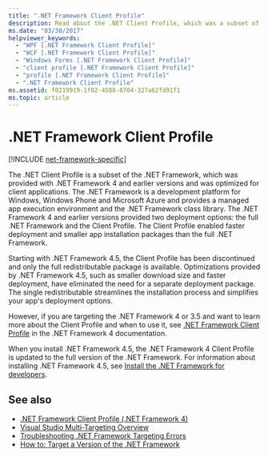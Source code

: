 ```yaml
---
title: ".NET Framework Client Profile"
description: Read about the .NET Client Profile, which was a subset of .NET that was provided in version 4 and earlier editions of .NET.
ms.date: "03/30/2017"
helpviewer_keywords:
  - "WPF [.NET Framework Client Profile]"
  - "WCF [.NET Framework Client Profile]"
  - "Windows Forms [.NET Framework Client Profile]"
  - "client profile [.NET Framework Client Profile]"
  - "profile [.NET Framework Client Profile]"
  - ".NET Framework Client Profile"
ms.assetid: f0219919-1f02-4588-8704-327a62fd91f1
ms.topic: article
---
```

# .NET Framework Client Profile

[!INCLUDE [net-framework-specific](../includes/net-framework-specific.md)]

The .NET Client Profile is a subset of the .NET Framework, which was provided with .NET Framework 4 and earlier versions and was optimized for client applications. The .NET Framework is a development platform for Windows, Windows Phone and Microsoft Azure and provides a managed app execution environment and the .NET Framework class library. The .NET Framework 4 and earlier versions provided two deployment options: the full .NET Framework and the Client Profile. The Client Profile enabled faster deployment and smaller app installation packages than the full .NET Framework.

 Starting with .NET Framework 4.5, the Client Profile has been discontinued and only the full redistributable package is available. Optimizations provided by .NET Framework 4.5, such as smaller download size and faster deployment, have eliminated the need for a separate deployment package. The single redistributable streamlines the installation process and simplifies your app's deployment options.

 However, if you are targeting the .NET Framework 4 or 3.5 and want to learn more about the Client Profile and when to use it, see [.NET Framework Client Profile](/previous-versions/dotnet/netframework-4.0/cc656912(v=vs.100)) in the .NET Framework 4 documentation.

 When you install .NET Framework 4.5, the .NET Framework 4 Client Profile is updated to the full version of the .NET Framework. For information about installing .NET Framework 4.5, see [Install the .NET Framework for developers](../install/guide-for-developers.md).

## See also

- [.NET Framework Client Profile (.NET Framework 4)](/previous-versions/dotnet/netframework-4.0/cc656912(v=vs.100))
- [Visual Studio Multi-Targeting Overview](/visualstudio/ide/visual-studio-multi-targeting-overview)
- [Troubleshooting .NET Framework Targeting Errors](/visualstudio/msbuild/troubleshooting-dotnet-framework-targeting-errors)
- [How to: Target a Version of the .NET Framework](/visualstudio/ide/visual-studio-multi-targeting-overview)
